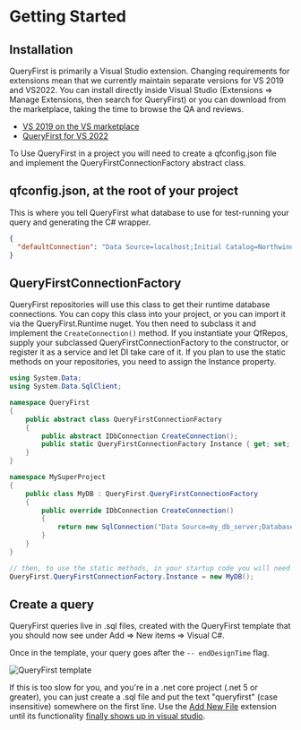 # Getting Started

## Installation

QueryFirst is primarily a Visual Studio extension. Changing requirements for extensions mean that we currently maintain separate versions for VS 2019 and VS2022. You 
can install directly inside Visual Studio (Extensions => Manage Extensions, then search for QueryFirst) or you can download from the marketplace, taking the time to browse the QA and reviews.

* [VS 2019 on the VS marketplace](https://marketplace.visualstudio.com/items?itemName=bbsimonbb.QueryFirst)
* [QueryFirst for VS 2022](https://marketplace.visualstudio.com/items?itemName=bbsimonbb.QueryFirstVS17)

To Use QueryFirst in a project you will need to create a qfconfig.json file and implement the QueryFirstConnectionFactory abstract class.

## qfconfig.json, at the root of your project
This is where you tell QueryFirst what database to use for test-running your query and generating the C# wrapper.

```json
{
  "defaultConnection": "Data Source=localhost;Initial Catalog=Northwind;Integrated Security=True"
} 
```

## QueryFirstConnectionFactory
QueryFirst repositories will use this class to get their runtime database connections. You can copy this class into your project, or you can import it via the QueryFirst.Runtime nuget. You then need to subclass it and implement the `CreateConnection()` method. If you instantiate your QfRepos, supply your subclassed QueryFirstConnectionFactory to the constructor, or register it as a service and let DI take care of it. If you plan to use the static methods on your repositories, you need to assign the Instance property.

```csharp
using System.Data;
using System.Data.SqlClient;

namespace QueryFirst
{
    public abstract class QueryFirstConnectionFactory
    {
        public abstract IDbConnection CreateConnection();
        public static QueryFirstConnectionFactory Instance { get; set; }
    }
}

namespace MySuperProject
{
    public class MyDB : QueryFirst.QueryFirstConnectionFactory
    {
        public override IDbConnection CreateConnection()
        {
            return new SqlConnection("Data Source=my_db_server;Database=Northwind;Trusted_Connection=True;");
        }
    }
}

// then, to use the static methods, in your startup code you will need to instantiate and assign...
QueryFirst.QueryFirstConnectionFactory.Instance = new MyDB();
```

## Create a query
QueryFirst queries live in .sql files, created with the QueryFirst template that you should now see under Add => New items => Visual C#.

Once in the template, your query goes after the `-- endDesignTime` flag.

![QueryFirst template](https://user-images.githubusercontent.com/11962703/75419461-f7bd6e80-5989-11ea-93c9-583105e261d3.png)

If this is too slow for you, and you're in a .net core project (.net 5 or greater), you can just create a .sql file and put the text "queryfirst" (case insensitive) somewhere on the first line. Use the [Add New File](https://marketplace.visualstudio.com/items?itemName=MadsKristensen.AddNewFile) extension until its functionality [finally shows up in visual studio](https://twitter.com/mkristensen/status/1561823791553998848).
